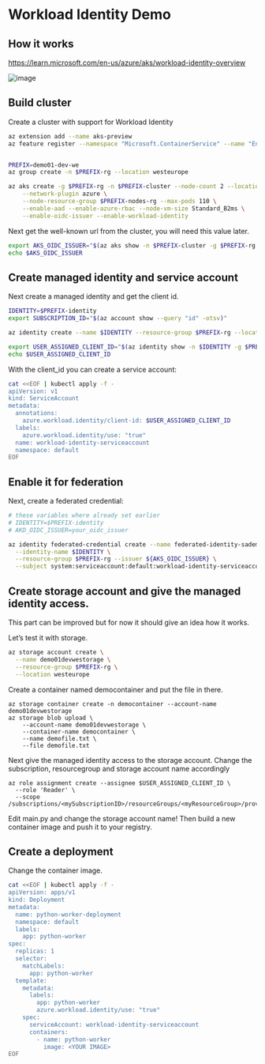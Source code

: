 # Workload Identity Demo

## How it works

https://learn.microsoft.com/en-us/azure/aks/workload-identity-overview

![image](https://user-images.githubusercontent.com/361399/225572771-203381c9-99fc-4585-8a96-eba78ab01eb7.png)


## Build cluster

Create a cluster with support for Workload Identity

```sh
az extension add --name aks-preview
az feature register --namespace "Microsoft.ContainerService" --name "EnableWorkloadIdentityPreview"


PREFIX=demo01-dev-we
az group create -n $PREFIX-rg --location westeurope

az aks create -g $PREFIX-rg -n $PREFIX-cluster --node-count 2 --location westeurope \
	--network-plugin azure \
	--node-resource-group $PREFIX-nodes-rg --max-pods 110 \
	--enable-aad --enable-azure-rbac --node-vm-size Standard_B2ms \
	--enable-oidc-issuer --enable-workload-identity
```

Next get the well-known url from the cluster, you will need this value later.

```sh
export AKS_OIDC_ISSUER="$(az aks show -n $PREFIX-cluster -g $PREFIX-rg --query "oidcIssuerProfile.issuerUrl" -otsv)"
echo $AKS_OIDC_ISSUER
```
## Create managed identity and service account

Next create a managed identity and get the client id. 


```sh
IDENTITY=$PREFIX-identity 
export SUBSCRIPTION_ID="$(az account show --query "id" -otsv)" 

az identity create --name $IDENTITY --resource-group $PREFIX-rg --location westeurope --subscription $SUBSCRIPTION_ID 

export USER_ASSIGNED_CLIENT_ID="$(az identity show -n $IDENTITY -g $PREFIX-rg --query "clientId" -otsv)" 
echo $USER_ASSIGNED_CLIENT_ID
```

With the client_id you can create a service account:

```sh
cat <<EOF | kubectl apply -f -
apiVersion: v1
kind: ServiceAccount
metadata:
  annotations:
    azure.workload.identity/client-id: $USER_ASSIGNED_CLIENT_ID
  labels:
    azure.workload.identity/use: "true"
  name: workload-identity-serviceaccount
  namespace: default
EOF
```

## Enable it for federation

Next, create a federated credential:

```sh
# these variables where already set earlier
# IDENTITY=$PREFIX-identity
# AKD_OIDC_ISSUER=your_oidc_issuer

az identity federated-credential create --name federated-identity-sademo \
  --identity-name $IDENTITY \
  --resource-group $PREFIX-rg --issuer ${AKS_OIDC_ISSUER} \
  --subject system:serviceaccount:default:workload-identity-serviceaccount
```



## Create storage account and give the managed identity access.

This part can be improved but for now it should give an idea how it works.

Let’s test it with storage.

```sh
az storage account create \
  --name demo01devwestorage \
  --resource-group $PREFIX-rg \
  --location westeurope
```

Create a container named democontainer and put the file in there.

```shell
az storage container create -n democontainer --account-name demo01devwestorage
az storage blob upload \
    --account-name demo01devwestorage \
    --container-name democontainer \
    --name demofile.txt \
    --file demofile.txt
```

Next give the managed identity access to the storage account. Change the subscription, resourcegroup and storage account name accordingly

```shell
az role assignment create --assignee $USER_ASSIGNED_CLIENT_ID \
  --role 'Reader' \
  --scope /subscriptions/<mySubscriptionID>/resourceGroups/<myResourceGroup>/providers/Microsoft.Storage/storageAccounts/myStorageAcct
```


Edit main.py and change the storage account name!
Then build a new container image and push it to your registry.


## Create a deployment

Change the container image.


```sh
cat <<EOF | kubectl apply -f -
apiVersion: apps/v1
kind: Deployment
metadata:
  name: python-worker-deployment
  namespace: default
  labels:
    app: python-worker
spec:
  replicas: 1
  selector:
    matchLabels:
      app: python-worker
  template:
    metadata:
      labels:
        app: python-worker
        azure.workload.identity/use: "true"
    spec:
      serviceAccount: workload-identity-serviceaccount
      containers:
        - name: python-worker
          image: <YOUR IMAGE>
EOF
```
